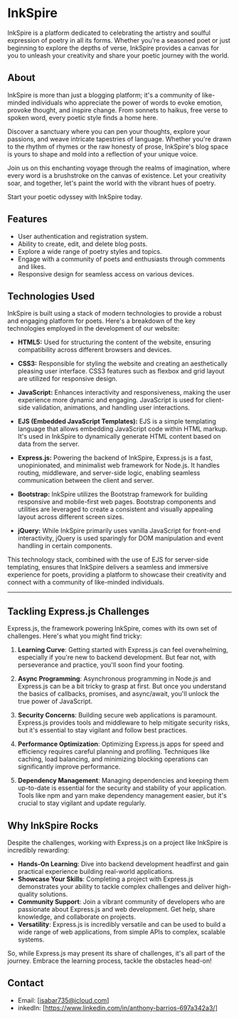 # InkSpire

InkSpire is a platform dedicated to celebrating the artistry and soulful expression of poetry in all its forms. Whether you're a seasoned poet or just beginning to explore the depths of verse, InkSpire provides a canvas for you to unleash your creativity and share your poetic journey with the world.

## About

InkSpire is more than just a blogging platform; it's a community of like-minded individuals who appreciate the power of words to evoke emotion, provoke thought, and inspire change. From sonnets to haikus, free verse to spoken word, every poetic style finds a home here.

Discover a sanctuary where you can pen your thoughts, explore your passions, and weave intricate tapestries of language. Whether you're drawn to the rhythm of rhymes or the raw honesty of prose, InkSpire's blog space is yours to shape and mold into a reflection of your unique voice.

Join us on this enchanting voyage through the realms of imagination, where every word is a brushstroke on the canvas of existence. Let your creativity soar, and together, let's paint the world with the vibrant hues of poetry.

Start your poetic odyssey with InkSpire today.

## Features

- User authentication and registration system.
- Ability to create, edit, and delete blog posts.
- Explore a wide range of poetry styles and topics.
- Engage with a community of poets and enthusiasts through comments and likes.
- Responsive design for seamless access on various devices.

## Technologies Used

InkSpire is built using a stack of modern technologies to provide a robust and engaging platform for poets. Here's a breakdown of the key technologies employed in the development of our website:

- **HTML5:** Used for structuring the content of the website, ensuring compatibility across different browsers and devices.

- **CSS3:** Responsible for styling the website and creating an aesthetically pleasing user interface. CSS3 features such as flexbox and grid layout are utilized for responsive design.

- **JavaScript:** Enhances interactivity and responsiveness, making the user experience more dynamic and engaging. JavaScript is used for client-side validation, animations, and handling user interactions.

- **EJS (Embedded JavaScript Templates):** EJS is a simple templating language that allows embedding JavaScript code within HTML markup. It's used in InkSpire to dynamically generate HTML content based on data from the server.

- **Express.js:** Powering the backend of InkSpire, Express.js is a fast, unopinionated, and minimalist web framework for Node.js. It handles routing, middleware, and server-side logic, enabling seamless communication between the client and server.

- **Bootstrap:** InkSpire utilizes the Bootstrap framework for building responsive and mobile-first web pages. Bootstrap components and utilities are leveraged to create a consistent and visually appealing layout across different screen sizes.

- **jQuery:** While InkSpire primarily uses vanilla JavaScript for front-end interactivity, jQuery is used sparingly for DOM manipulation and event handling in certain components.

This technology stack, combined with the use of EJS for server-side templating, ensures that InkSpire delivers a seamless and immersive experience for poets, providing a platform to showcase their creativity and connect with a community of like-minded individuals.

---

## Tackling Express.js Challenges

Express.js, the framework powering InkSpire, comes with its own set of challenges. Here's what you might find tricky:

1. **Learning Curve**: Getting started with Express.js can feel overwhelming, especially if you're new to backend development. But fear not, with perseverance and practice, you'll soon find your footing.

2. **Async Programming**: Asynchronous programming in Node.js and Express.js can be a bit tricky to grasp at first. But once you understand the basics of callbacks, promises, and async/await, you'll unlock the true power of JavaScript.

3. **Security Concerns**: Building secure web applications is paramount. Express.js provides tools and middleware to help mitigate security risks, but it's essential to stay vigilant and follow best practices.

4. **Performance Optimization**: Optimizing Express.js apps for speed and efficiency requires careful planning and profiling. Techniques like caching, load balancing, and minimizing blocking operations can significantly improve performance.

5. **Dependency Management**: Managing dependencies and keeping them up-to-date is essential for the security and stability of your application. Tools like npm and yarn make dependency management easier, but it's crucial to stay vigilant and update regularly.

## Why InkSpire Rocks

Despite the challenges, working with Express.js on a project like InkSpire is incredibly rewarding:

- **Hands-On Learning**: Dive into backend development headfirst and gain practical experience building real-world applications.
- **Showcase Your Skills**: Completing a project with Express.js demonstrates your ability to tackle complex challenges and deliver high-quality solutions.
- **Community Support**: Join a vibrant community of developers who are passionate about Express.js and web development. Get help, share knowledge, and collaborate on projects.
- **Versatility**: Express.js is incredibly versatile and can be used to build a wide range of web applications, from simple APIs to complex, scalable systems.

So, while Express.js may present its share of challenges, it's all part of the journey. Embrace the learning process, tackle the obstacles head-on!

## Contact

- Email: [isabar735@icloud.com]
- inkedIn: [https://www.linkedin.com/in/anthony-barrios-697a342a3/]
